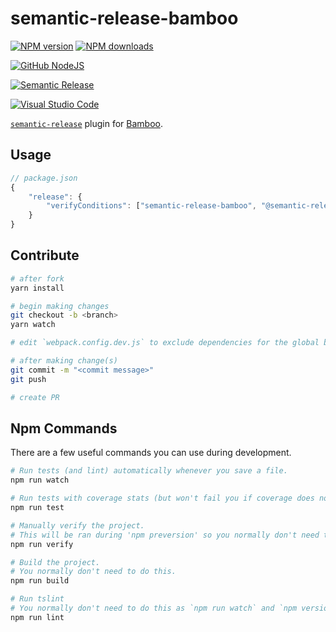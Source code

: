 # semantic-release-bamboo

[![NPM version][npm-image]][npm-url]
[![NPM downloads][downloads-image]][downloads-url]

[![GitHub NodeJS][github-nodejs]][github-action-url]

[![Semantic Release][semantic-release-image]][semantic-release-url]

[![Visual Studio Code][vscode-image]][vscode-url]

[`semantic-release`](https://github.com/semantic-release/semantic-release) plugin for [Bamboo](https://www.atlassian.com/software/bamboo).

## Usage

```js
// package.json
{
    "release": {
        "verifyConditions": ["semantic-release-bamboo", "@semantic-release/npm"]
    }
}
```

## Contribute

```sh
# after fork
yarn install

# begin making changes
git checkout -b <branch>
yarn watch

# edit `webpack.config.dev.js` to exclude dependencies for the global build.

# after making change(s)
git commit -m "<commit message>"
git push

# create PR
```

## Npm Commands

There are a few useful commands you can use during development.

```sh
# Run tests (and lint) automatically whenever you save a file.
npm run watch

# Run tests with coverage stats (but won't fail you if coverage does not meet criteria)
npm run test

# Manually verify the project.
# This will be ran during 'npm preversion' so you normally don't need to run this yourself.
npm run verify

# Build the project.
# You normally don't need to do this.
npm run build

# Run tslint
# You normally don't need to do this as `npm run watch` and `npm version` will automatically run lint for you.
npm run lint
```

[npm-image]: https://img.shields.io/npm/v/semantic-release-bamboo.svg?style=flat
[npm-url]: https://npmjs.org/package/semantic-release-bamboo
[downloads-image]: https://img.shields.io/npm/dm/semantic-release-bamboo.svg?style=flat
[downloads-url]: https://npmjs.org/package/semantic-release-bamboo
[semantic-release-image]:https://img.shields.io/badge/%20%20%F0%9F%93%A6%F0%9F%9A%80-semantic--release-e10079.svg
[semantic-release-url]:https://github.com/semantic-release/semantic-release
[vscode-image]:https://img.shields.io/badge/vscode-ready-green.svg
[vscode-url]:https://code.visualstudio.com/
[github-action-url]: https://github.com/unional/semantic-release-bamboo/actions
[github-nodejs]: https://github.com/unional/semantic-release-bamboo/workflows/nodejs/badge.svg
